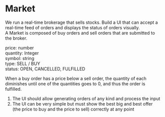 # Market

We run a real-time brokerage that sells stocks. Build a UI that can accept a real-time feed of orders and displays the status of orders visually.  
A Market is composed of buy orders and sell orders that are submitted to the broker.

price: number  
quantity: Integer  
symbol: string  
type: SELL / BUY  
status: OPEN, CANCELLED, FULFILLED

When a buy order has a price below a sell order, the quantity of each diminishes until one of the quantities goes to 0, and thus the order is fulfilled.

1.  The UI should allow generating orders of any kind and process the input
2.  The UI can be very simple but must show the best big and best offer (the price to buy and the price to sell) correctly at any point
